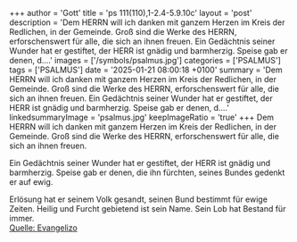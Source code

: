 +++
author = 'Gott'
title = 'ps 111(110),1-2.4-5.9.10c'
layout = 'post'
description = 'Dem HERRN will ich danken mit ganzem Herzen  im Kreis der Redlichen, in der Gemeinde. Groß sind die Werke des HERRN,  erforschenswert für alle, die sich an ihnen freuen.  Ein Gedächtnis seiner Wunder hat er gestiftet,  der HERR ist gnädig und barmherzig. Speise gab er denen, d....'
images = ['/symbols/psalmus.jpg']
categories = ['PSALMUS']
tags = ['PSALMUS']
date = '2025-01-21 08:00:18 +0100'
summary = 'Dem HERRN will ich danken mit ganzem Herzen  im Kreis der Redlichen, in der Gemeinde. Groß sind die Werke des HERRN,  erforschenswert für alle, die sich an ihnen freuen.  Ein Gedächtnis seiner Wunder hat er gestiftet,  der HERR ist gnädig und barmherzig. Speise gab er denen, d....'
linkedsummaryImage = 'psalmus.jpg'
keepImageRatio = 'true'
+++
Dem HERRN will ich danken mit ganzem Herzen 
im Kreis der Redlichen, in der Gemeinde.
Groß sind die Werke des HERRN, 
erforschenswert für alle, die sich an ihnen freuen.

Ein Gedächtnis seiner Wunder hat er gestiftet, 
der HERR ist gnädig und barmherzig.
Speise gab er denen, die ihn fürchten, 
seines Bundes gedenkt er auf ewig.<!--more-->

Erlösung hat er seinem Volk gesandt, 
seinen Bund bestimmt für ewige Zeiten. 
Heilig und Furcht gebietend ist sein Name.
Sein Lob hat Bestand für immer.<br> [Quelle: Evangelizo](https://evangeliumtagfuertag.org/DE/gospel)